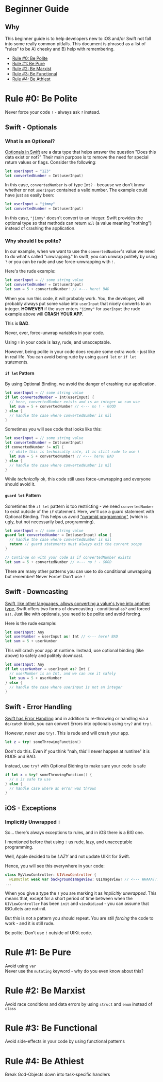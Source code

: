 # Beginner Guide

## Why
This beginner guide is to help developers new to iOS and/or Swift not fall into some really common pitfalls. This document is phrased as a list of "rules" to be A) cheeky and B) help with remembering.

* [Rule #0: Be Polite](#rule-0-be-polite)
* [Rule #1: Be Pure](#rule-1-be-pure)
* [Rule #2: Be Marxist](#rule-2-be-marxist)
* [Rule #3: Be Functional](#rule-3-be-functional)
* [Rule #4: Be Athiest](#rule-4-be-athiest)

# Rule #0: Be Polite
Never force your code `!` - always ask `?` instead.

## Swift - Optionals
### What is an Optional?
[Optionals in Swift](https://developer.apple.com/library/content/documentation/Swift/Conceptual/Swift_Programming_Language/TheBasics.html#//apple_ref/doc/uid/TP40014097-CH5-ID330) are a data type that helps answer the question "Does this data exist or not?" Their main purpose is to remove the need for special return values or flags. Consider the following:

```swift
let userInput = "123"
let convertedNumber = Int(userInput)
```
In this case, `convertedNumber` is of type `Int?` - because we don't know whether or not `userInput` contained a valid number.  The example could have just as easily been:
```swift
let userInput = "jimmy"
let convertedNumber = Int(userInput)
```
In this case, `"jimmy"` doesn't convert to an integer. Swift provides the optional type so that methods can return `nil` (a value meaning "nothing") instead of crashing the application.

### Why should I be polite?
In our example, when we want to use the `convertedNumber`'s value we need to do what's called "unwrapping." In swift, you can unwrap politely by using `?` or you can be rude and use force-unwrapping with `!`.

Here's the rude example:
```swift
let userInput = // some string value
let convertedNumber = Int(userInput)
let sum = 5 + convertedNumber! // <--- here! BAD
```

When you run this code, it will probably work. You, the developer, will probably always put some value into `userInput` that nicely converts to an integer. **HOWEVER** if the user enters `"jimmy"` for `userInput` the rude example above will **CRASH YOUR APP**.

This is **BAD**.

Never, ever, force-unwrap variables in your code.

Using `!` in your code is lazy, rude, and unacceptable.

However, being polite in your code does require some extra work - just like in real life. You can avoid being rude by using `guard let` or `if let` statements.

#### `if let` Pattern
By using Optional Binding, we avoid the danger of crashing our application. 
```swift
let userInput = // some string value
if let convertedNumber = Int(userInput) {
  // here, convertedNumber exists and is an integer we can use
  let sum = 5 + convertedNumber // <--- no ! - GOOD
} else {
  // handle the case where convertedNumber is nil
}
```

Sometimes you will see code that looks like this:
```swift
let userInput = // some string value
let convertedNumber = Int(userInput)
if convertedNumber != nil {
  // while this is technically safe, it is still rude to use !
  let sum = 5 + convertedNumber! // <--- here! BAD
} else {
  // handle the case where convertedNumber is nil
}
```
While _technically_ ok, this code still uses force-unwrapping and everyone should avoid it.

#### `guard let` Pattern
Sometimes the `if let` pattern is too restricting - we need `convertedNumber` to exist outside of the `if` statement.  Here, we'll use a guard statement with Optional Binding. This helps us avoid ["pyramid programming"](https://thatthinginswift.com/guard-statement-swift/) (which is ugly, but not necessarily bad, programming).
```swift
let userInput = // some string value
guard let convertedNumber = Int(userInput) else {
  // handle the case where convertedNumber is nil
  return // guard statements must always exit the current scope
}

// Continue on with your code as if convertedNumber exists
let sum = 5 + convertedNumber // <--- no ! - GOOD
```

There are many other patterns you can use to do conditional unwrapping but remember! Never Force! Don't use `!`

## Swift - Downcasting
[Swift, like other languages, allows converting a value's type into another type.](https://developer.apple.com/library/content/documentation/Swift/Conceptual/Swift_Programming_Language/TypeCasting.html#//apple_ref/doc/uid/TP40014097-CH22-ID341) Swift offers two forms of downcasting - conditional `as?` and forced `as!`. Just like with optionals, you need to be polite and avoid forcing.

Here is the rude example:
```swift
let userInput: Any
let userNumber = userInput as! Int // <--- here! BAD
let sum = 5 + userNumber
```

This will crash your app at runtime. Instead, use optional binding (like above) to safely and politely downcast.
```swift
let userInput: Any
if let userNumber = userInput as? Int {
  // userNumber is an Int, and we can use it safely
  let sum = 5 + userNumber
} else {
  // handle the case where userInput is not an integer
}
```

## Swift - Error Handling
[Swift has Error Handling](https://developer.apple.com/library/content/documentation/Swift/Conceptual/Swift_Programming_Language/ErrorHandling.html) and in addition to re-throwing or handling via a `do/catch` block, you can convert Errors into optionals using `try?` and `try!`.

However, never use `try!`. This is rude and will crash your app.
```swift
let z = try! someThrowingFunction()
```
Don't do this. Even if you think "nah, this'll never happen at runtime" it is RUDE and BAD.

Instead, use `try?` with Optional Bidning to make sure your code is safe
```swift
if let x = try? someThrowingFunction() {
  // x is safe to use
} else {
  // handle case where an error was thrown
}
```

## iOS - Exceptions
### Implicitly Unwrapped `!`
So... there's always exceptions to rules, and in iOS there is a BIG one.

I mentioned before that using `!` us rude, lazy, and unacceptable programming.

Well, Apple decided to be *LAZY* and not update UIKit for Swift.

Hence, you will see this everywhere in your code:

```swift
class MyViewController: UIViewController {
  @IBOutlet weak var backgroundImageView: UIImageView! // <--- WHAAAT!!! BAD
...
```

When you give a type the `!` you are marking it as _implicitly unwrapped_.  This means that, except for a short period of time between when the `UIViewController` has been `init` and `viewDidLoad` - you can assume that IBOutlets are not-nil.

But this is not a pattern you should repeat. You are still _forcing_ the code to work - and it is still rude. 

Be polite. Don't use `!` outside of UIKit code.


# Rule #1: Be Pure 
Avoid using `var`  
Never use the `mutating` keyword - why do you even know about this?

# Rule #2: Be Marxist
Avoid race conditions and data errors by using `struct` and `enum` instead of `class`

# Rule #3: Be Functional
Avoid side-effects in your code by using functional patterns

# Rule #4: Be Athiest
Break God-Objects down into task-specific handlers
